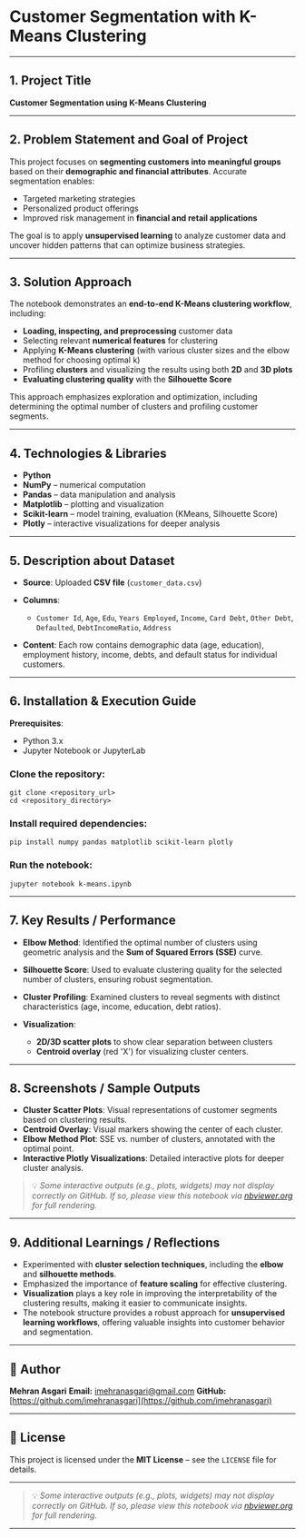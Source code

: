 # **Customer Segmentation with K-Means Clustering**

---

## **1. Project Title**

**Customer Segmentation using K-Means Clustering**

---

## **2. Problem Statement and Goal of Project**

This project focuses on **segmenting customers into meaningful groups** based on their **demographic and financial attributes**. Accurate segmentation enables:

* Targeted marketing strategies
* Personalized product offerings
* Improved risk management in **financial and retail applications**

The goal is to apply **unsupervised learning** to analyze customer data and uncover hidden patterns that can optimize business strategies.

---

## **3. Solution Approach**

The notebook demonstrates an **end-to-end K-Means clustering workflow**, including:

* **Loading, inspecting, and preprocessing** customer data
* Selecting relevant **numerical features** for clustering
* Applying **K-Means clustering** (with various cluster sizes and the elbow method for choosing optimal k)
* Profiling **clusters** and visualizing the results using both **2D** and **3D plots**
* **Evaluating clustering quality** with the **Silhouette Score**

This approach emphasizes exploration and optimization, including determining the optimal number of clusters and profiling customer segments.

---

## **4. Technologies & Libraries**

* **Python**
* **NumPy** – numerical computation
* **Pandas** – data manipulation and analysis
* **Matplotlib** – plotting and visualization
* **Scikit-learn** – model training, evaluation (KMeans, Silhouette Score)
* **Plotly** – interactive visualizations for deeper analysis

---

## **5. Description about Dataset**

* **Source**: Uploaded **CSV file** (`customer_data.csv`)
* **Columns**:

  * `Customer Id`, `Age`, `Edu`, `Years Employed`, `Income`, `Card Debt`, `Other Debt`, `Defaulted`, `DebtIncomeRatio`, `Address`
* **Content**: Each row contains demographic data (age, education), employment history, income, debts, and default status for individual customers.

---

## **6. Installation & Execution Guide**

**Prerequisites**:

* Python 3.x
* Jupyter Notebook or JupyterLab

### **Clone the repository**:

```
git clone <repository_url>
cd <repository_directory>
```

### **Install required dependencies**:

```
pip install numpy pandas matplotlib scikit-learn plotly
```

### **Run the notebook**:

```
jupyter notebook k-means.ipynb
```

---

## **7. Key Results / Performance**

* **Elbow Method**: Identified the optimal number of clusters using geometric analysis and the **Sum of Squared Errors (SSE)** curve.
* **Silhouette Score**: Used to evaluate clustering quality for the selected number of clusters, ensuring robust segmentation.
* **Cluster Profiling**: Examined clusters to reveal segments with distinct characteristics (age, income, education, debt ratios).
* **Visualization**:

  * **2D/3D scatter plots** to show clear separation between clusters
  * **Centroid overlay** (red 'X') for visualizing cluster centers.

---

## **8. Screenshots / Sample Outputs**

* **Cluster Scatter Plots**: Visual representations of customer segments based on clustering results.
* **Centroid Overlay**: Visual markers showing the center of each cluster.
* **Elbow Method Plot**: SSE vs. number of clusters, annotated with the optimal point.
* **Interactive Plotly Visualizations**: Detailed interactive plots for deeper cluster analysis.

> 💡 *Some interactive outputs (e.g., plots, widgets) may not display correctly on GitHub. If so, please view this notebook via [nbviewer.org](https://nbviewer.org) for full rendering.*

---

## **9. Additional Learnings / Reflections**

* Experimented with **cluster selection techniques**, including the **elbow** and **silhouette methods**.
* Emphasized the importance of **feature scaling** for effective clustering.
* **Visualization** plays a key role in improving the interpretability of the clustering results, making it easier to communicate insights.
* The notebook structure provides a robust approach for **unsupervised learning workflows**, offering valuable insights into customer behavior and segmentation.

---

## **👤 Author**

**Mehran Asgari**
**Email:** [imehranasgari@gmail.com](mailto:imehranasgari@gmail.com)
**GitHub:** [https://github.com/imehranasgari](https://github.com/imehranasgari)

---

## **📄 License**

This project is licensed under the **MIT License** – see the `LICENSE` file for details.

---

> 💡 *Some interactive outputs (e.g., plots, widgets) may not display correctly on GitHub. If so, please view this notebook via [nbviewer.org](https://nbviewer.org) for full rendering.*

---

